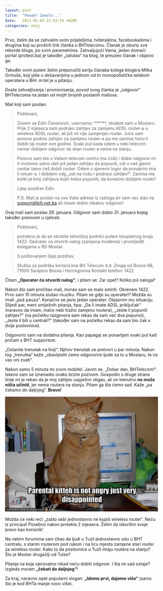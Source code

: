 ```yaml
---
layout: post
title:  "Pomak? Zamalo..."
date:   2011-02-03 15:53:34 +0200
categories: esej
---
```

Prvo, želim da se zahvalim svim prijateljima, tviterašima, facebookašima i drugima koji su proširili link članka o BHTelecomu. Članak je oborio sve rekorde bloga, po svim parametrima. Zahvaljujući Vama, jedan domaći portal (protest.ba) je također „zalutao“ na blog, te preuzeo članak i objavio ga.

Također ovim putem želim preporučiti seriju članaka kolege blogera Milka Grmuše, koji piše o dešavanjima u jednom od tri monopolistička telekom operatera u BiH. m:tel je u pitanju.

Dosta zahvaljivanja i promovisanja, povod ovog članka je „odgovor“ BHTelecoma na jedan od mojih brojnih poslanih mailova.

Mail koji sam poslao:

> Poštovani,

> Zovem se Edin Ćenanović, username: ******, student sam u Mostaru. Prije 2 mjeseca sam podnjeo
zahtjev za zamjenu ADSL router-a u wireless ADSL router, ali još mi nije zamjenjen router. Juče sam ponovo podnio zahtjev za zamjenu router-a pa me zanima hoću li dobiti taj router ove godine. Svaki put kada odem u neki telecom centar dobijem odgovor da wlan router-a nema na stanju.

> Ponovo sam bio u Vašem telecom centru (na ćoši) i dobio odgovor mi ti možemo samo dati još jedan zahtjev da popuniš, odi u naš glavni centar tamo ćeš dobiti router. Odem u sjeverni logor  da provjerim ima li rotuer-a. I dobijem odg „odi na ćošu i podnesi zahtjev!“. Zanima me koliki je broj zahtjeva kojih treba popuniti, da konačno dobijem router!

> Lijep pozdrav Edin

> P.S. Mail je poslan na sve Vaše adrese iz razloga jer sam vec slao na support@bih.net.ba ali nisam dobio nikakav odgovor!

Ovaj mail sam poslao 29. januara. Odgovor sam dobio 31. januara kojeg također prenosim u cjelosti.

> Poštovani,

> potrebno je da se obratite tehničkoj podršci putem besplatnog broja 1422. Operater će otvoriti nalog (zamjena modema) i proslijediti kolegama u RD Mostar.

> S poštovanjem lijep pozdrav,

> Služba za podršku korisnicima
BH Telecom d.d.
Zmaja od Bosne 88, 71000 Sarajevo
Bosna i Hercegovina
Kontakt telefon: 1422

Čitam **„Operater će otvoriti nalog“**, i pitam se: Zar opet? Koliko još naloga?

Nakon što sam pročitao mail, morao sam se malo smiriti. Okrenem 1422. Prvo sam 10 minuta slušao muziku. Pitam se gdje su operateri? Možda su imali „puš pauzu“. Konačno se javio jedan operater. Objasnim mu situaciju. Slijedi par, meni smiješnih pitanja, tipa: „Da li imate ADSL priključak“ (naravno da imam, inače nebi tražio zamjenu routera), „Jeste li popunili zahtjev?“ (na početku razgovora sam rekao da sam već dva popunio), „Jeste li bili u centrali?“ (također sam na početku rekao da sam bio čak u dvije poslovnice).

Odgovorio sam na dodatna pitanja. Kao papagaj se ponavljam svaki put kad pričam s BHT supportom.

„Ostanite trenutak na liniji“. Njihov trenutak se pretvori u par minuta. Nakon tog „trenutka“ kaže „obavijestit ćemo odgovorne ljude za to u Mostaru, te će vas oni zvati“.

Nakon samo 5 minuta mi zvoni mobitel. Javim se. „Dobar dan, BHTelecom!“. Iskeno sam se iznenadio ovako brzim pozivom. Gospodin s druge strane linije mi je rekao da je moj zahtjev uspješno stigao, ali on trenutno **ne može ništa učiniti**, jer nema routera na stanju. Pitam ga šta ćemo sad. Kaže „pa čekamo do daljnjeg“. **Bravo!**

<img src="/assets/BHTelecom_3.jpg" width="600" />

Možda će neki reći „zašto sebi jednostavno ne kupiš wireless router“. Neću iz principa! Posebno nakon protekla 2 mjeseca. Želim da iskoritim svoje pravo kao korisnik!

Na nekim forumima sam čitao da ljudi u Tuzli jednostavno odu u BHT centralu, s starim routerom pod rukom i na licu mjesta zamjene stari router za wireless router. Kako to da poslovnice u Tuzli imaju routera na stanju? Što je Mostar drugačiji od Tulze?

Pitanja na koja vjerovatno nikad neću dobiti odgovor. I šta mi sad ostaje? Izgleda moram **„čekati do daljnjeg“**!

Za kraj, naravno opet popularni slogan: **„Idemo prvi, dajemo više“** (samo što je kod BHTa manje novo više).
